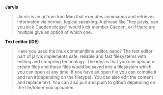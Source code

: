 **Jarvis**
> Jarvis is an ai from Iron Man that executes commands and retrieves informaton via normal, logical speaking. A phrase like "hey jarvis, can you kick Caeden please" would kick member Caeden, or if there are multiple give an option of which one. 


**Text editor (IDE)**
> Have you used the linux commandline editor, nano? The text editor part of jarvis implements safe, reliable and fast filesystems with editing and compiling technology. The idea is that you can upload or create files and these files would be saved into a filesystem which you can open at any time. If you have an open file you can compile it and run it(depending on the filetype). You can also edit the content and replace text. You can also pull and push to github depending on the file/folder you uploaded.


